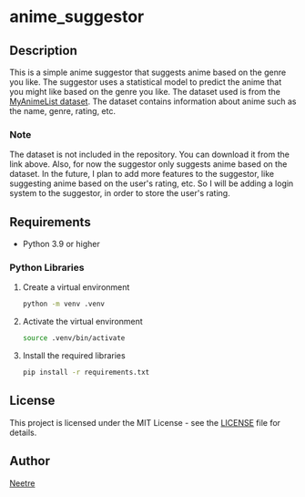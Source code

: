 # anime_suggestor

## Description

This is a simple anime suggestor that suggests anime based on the genre you like.
The suggestor uses a statistical model to predict the anime that you might like based on the genre you like.
The dataset used is from the [MyAnimeList dataset](https://www.kaggle.com/azathoth42/myanimelist).
The dataset contains information about anime such as the name, genre, rating, etc.

### Note

The dataset is not included in the repository. You can download it from the link above.
Also, for now the suggestor only suggests anime based on the dataset. In the future, I plan to add more features to the suggestor, like suggesting anime based on the user's rating, etc. So I will be adding a login system to the suggestor, in order to store the user's rating.

## Requirements

- Python 3.9 or higher

### Python Libraries

1. Create a virtual environment

    ```bash
    python -m venv .venv
    ```

2. Activate the virtual environment

    ```bash
    source .venv/bin/activate
    ```

3. Install the required libraries

    ```bash
    pip install -r requirements.txt
    ```

## License

This project is licensed under the MIT License - see the [LICENSE](LICENSE) file for details.

## Author

[Neetre](https://github.com/Neetre)

